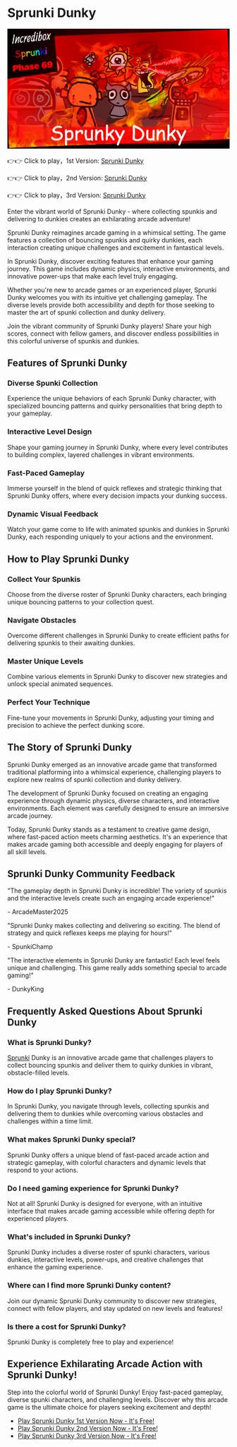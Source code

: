 # Sprunki Dunky

![Sprunki Dunky](https://raw.githubusercontent.com/sprunkiscrunkly/sprunki-dunky/refs/heads/main/sprunki-dunky.png "Sprunki Dunky")

👉👉 Click to play，1st Version: [Sprunki Dunky](https://sprunksters.com/sprunki-dunky/ "Sprunki Dunky")

👉👉 Click to play，2nd Version: [Sprunki Dunky](https://sprunkiscrunkly.com/sprunki-dunky/ "Sprunki Dunky")

👉👉 Click to play，3rd Version: [Sprunki Dunky](https://sprunkipyramixed.com/sprunki-dunky/ "Sprunki Dunky")

Enter the vibrant world of  Sprunki Dunky - where collecting spunkis and delivering to dunkies creates an exhilarating arcade adventure!

Sprunki Dunky reimagines arcade gaming in a whimsical setting. The game features a collection of bouncing spunkis and quirky dunkies, each interaction creating unique challenges and excitement in fantastical levels.

In Sprunki Dunky, discover exciting features that enhance your gaming journey. This game includes dynamic physics, interactive environments, and innovative power-ups that make each level truly engaging.

Whether you're new to arcade games or an experienced player, Sprunki Dunky welcomes you with its intuitive yet challenging gameplay. The diverse levels provide both accessibility and depth for those seeking to master the art of spunki collection and dunky delivery.

Join the vibrant community of Sprunki Dunky players! Share your high scores, connect with fellow gamers, and discover endless possibilities in this colorful universe of spunkis and dunkies.

## Features of Sprunki Dunky

### Diverse Spunki Collection

Experience the unique behaviors of each Sprunki Dunky character, with specialized bouncing patterns and quirky personalities that bring depth to your gameplay.

### Interactive Level Design

Shape your gaming journey in Sprunki Dunky, where every level contributes to building complex, layered challenges in vibrant environments.

### Fast-Paced Gameplay

Immerse yourself in the blend of quick reflexes and strategic thinking that Sprunki Dunky offers, where every decision impacts your dunking success.

### Dynamic Visual Feedback

Watch your game come to life with animated spunkis and dunkies in Sprunki Dunky, each responding uniquely to your actions and the environment.

## How to Play Sprunki Dunky

### Collect Your Spunkis

Choose from the diverse roster of Sprunki Dunky characters, each bringing unique bouncing patterns to your collection quest.

### Navigate Obstacles

Overcome different challenges in Sprunki Dunky to create efficient paths for delivering spunkis to their awaiting dunkies.

### Master Unique Levels

Combine various elements in Sprunki Dunky to discover new strategies and unlock special animated sequences.

### Perfect Your Technique

Fine-tune your movements in Sprunki Dunky, adjusting your timing and precision to achieve the perfect dunking score.

## The Story of Sprunki Dunky

Sprunki Dunky emerged as an innovative arcade game that transformed traditional platforming into a whimsical experience, challenging players to explore new realms of spunki collection and dunky delivery.

The development of Sprunki Dunky focused on creating an engaging experience through dynamic physics, diverse characters, and interactive environments. Each element was carefully designed to ensure an immersive arcade journey.

Today, Sprunki Dunky stands as a testament to creative game design, where fast-paced action meets charming aesthetics. It's an experience that makes arcade gaming both accessible and deeply engaging for players of all skill levels.

## Sprunki Dunky Community Feedback

"The gameplay depth in Sprunki Dunky is incredible! The variety of spunkis and the interactive levels create such an engaging arcade experience!"

\- ArcadeMaster2025

"Sprunki Dunky makes collecting and delivering so exciting. The blend of strategy and quick reflexes keeps me playing for hours!"

\- SpunkiChamp

"The interactive elements in Sprunki Dunky are fantastic! Each level feels unique and challenging. This game really adds something special to arcade gaming!"

\- DunkyKing

## Frequently Asked Questions About Sprunki Dunky

### What is Sprunki Dunky?

[ Sprunki](https://sprunkipyramixed.com/sprunki-dunky/#) Dunky is an innovative arcade game that challenges players to collect bouncing spunkis and deliver them to quirky dunkies in vibrant, obstacle-filled levels.

### How do I play Sprunki Dunky?

In Sprunki Dunky, you navigate through levels, collecting spunkis and delivering them to dunkies while overcoming various obstacles and challenges within a time limit.

### What makes Sprunki Dunky special?

Sprunki Dunky offers a unique blend of fast-paced arcade action and strategic gameplay, with colorful characters and dynamic levels that respond to your actions.

### Do I need gaming experience for Sprunki Dunky?

Not at all! Sprunki Dunky is designed for everyone, with an intuitive interface that makes arcade gaming accessible while offering depth for experienced players.

### What's included in Sprunki Dunky?

Sprunki Dunky includes a diverse roster of spunki characters, various dunkies, interactive levels, power-ups, and creative challenges that enhance the gaming experience.

### Where can I find more Sprunki Dunky content?

Join our dynamic Sprunki Dunky community to discover new strategies, connect with fellow players, and stay updated on new levels and features!

### Is there a cost for Sprunki Dunky?

Sprunki Dunky is completely free to play and experience!

## Experience Exhilarating Arcade Action with Sprunki Dunky!

Step into the colorful world of Sprunki Dunky! Enjoy fast-paced gameplay, diverse spunki characters, and challenging levels. Discover why this arcade game is the ultimate choice for players seeking excitement and depth!

- [Play Sprunki Dunky 1st Version Now - It's Free!](https://sprunksters.com/sprunki-dunky/)
- [Play Sprunki Dunky 2nd Version Now - It's Free!](https://sprunkiscrunkly.com/sprunki-dunky/)
- [Play Sprunki Dunky 3rd Version Now - It's Free!](https://sprunkipyramixed.com/sprunki-dunky/)
